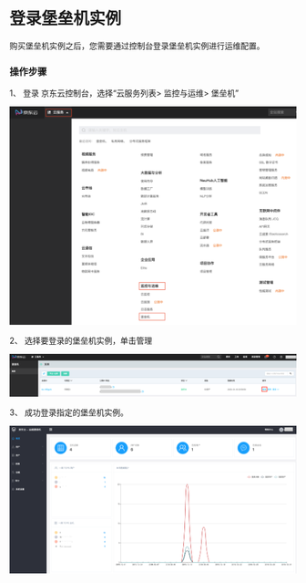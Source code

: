 # 登录堡垒机实例
购买堡垒机实例之后，您需要通过控制台登录堡垒机实例进行运维配置。

### **操作步骤**

1、 登录 京东云控制台，选择“云服务列表> 监控与运维> 堡垒机”

![](/image/Bastion/login-bs.png) 

2、 选择要登录的堡垒机实例，单击管理

![](/image/Bastion/management.png) 

3、 成功登录指定的堡垒机实例。

![](/image/Bastion/board.png) 


